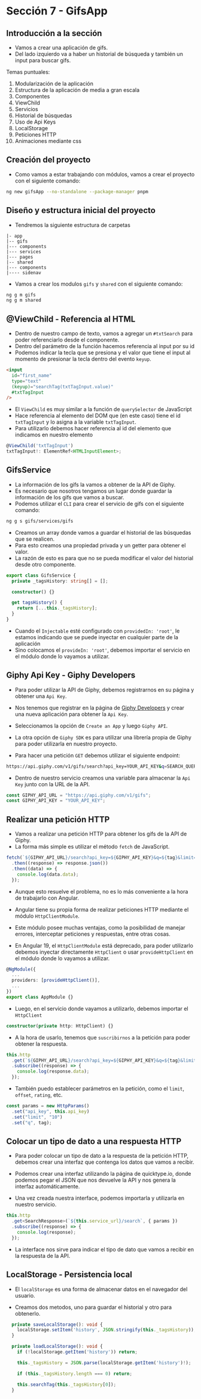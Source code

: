 # Sección 7 - GifsApp

## Introducción a la sección

- Vamos a crear una aplicación de gifs.
- Del lado izquierdo va a haber un historial de búsqueda y también un input para buscar gifs.

Temas puntuales:

1. Modularización de la aplicación
2. Estructura de la aplicación de media a gran escala
3. Componentes
4. ViewChild
5. Servicios
6. Historial de búsquedas
7. Uso de Api Keys
8. LocalStorage
9. Peticiones HTTP
10. Animaciones mediante css

## Creación del proyecto

- Como vamos a estar trabajando con módulos, vamos a crear el proyecto con el siguiente comando:

```bash
ng new gifsApp --no-standalone --package-manager pnpm
```

## Diseño y estructura inicial del proyecto

- Tendremos la siguiente estructura de carpetas

```
|- app
|-- gifs
|--- components
|--- services
|--- pages
|-- shared
|--- components
|---- sidenav
```

- Vamos a crear los modulos `gifs` y `shared` con el siguiente comando:

```bash
ng g m gifs
ng g m shared
```

## @ViewChild - Referencia al HTML

- Dentro de nuestro campo de texto, vamos a agregar un `#txtSearch` para poder referenciarlo desde el componente.
- Dentro del parámetro de la función hacemos referencia al input por su id
- Podemos indicar la tecla que se presiona y el valor que tiene el input al momento de presionar la tecla dentro del evento `keyup`.

```html
<input
  id="first_name"
  type="text"
  (keyup)="searchTag(txtTagInput.value)"
  #txtTagInput
/>
```

- El `ViewChild` es muy similar a la función de `querySelector` de JavaScript
- Hace referencia al elemento del DOM que (en este caso) tiene el id `txtTagInput` y lo asigna a la variable `txtTagInput`.
- Para utilizarlo debemos hacer referencia al id del elemento que indicamos en nuestro elemento

```typescript
@ViewChild('txtTagInput')
txtTagInput!: ElementRef<HTMLInputElement>;
```

## GifsService

- La información de los gifs la vamos a obtener de la API de Giphy.
- Es necesario que nosotros tengamos un lugar donde guardar la información de los gifs que vamos a buscar.
- Podemos utilizar el `CLI` para crear el servicio de gifs con el siguiente comando:

```bash
ng g s gifs/services/gifs
```

- Creamos un array donde vamos a guardar el historial de las búsquedas que se realicen.
- Para esto creamos una propiedad privada y un getter para obtener el valor.
- La razón de esto es para que no se pueda modificar el valor del historial desde otro componente.

```typescript
export class GifsService {
  private _tagsHistory: string[] = [];

  constructor() {}

  get tagsHistory() {
    return [...this._tagsHistory];
  }
}
```

- Cuando el `Injectable` esté configurado con `providedIn: 'root'`, le estamos indicando que se puede inyectar en cualquier parte de la aplicación
- Sino colocamos el `provideIn: 'root'`, debemos importar el servicio en el módulo donde lo vayamos a utilizar.

## Giphy Api Key - Giphy Developers

- Para poder utilizar la API de Giphy, debemos registrarnos en su página y obtener una `Api Key`.

- Nos tenemos que registrar en la página de [Giphy Developers](https://developers.giphy.com/) y crear una nueva aplicación para obtener la `Api Key`.
- Seleccionamos la opción de `Create an App` y luego `Giphy API`.
- La otra opción de `Giphy SDK` es para utilizar una librería propia de Giphy para poder utilizarla en nuestro proyecto.

- Para hacer una petición `GET` debemos utilizar el siguiente endpoint:

```bash
https://api.giphy.com/v1/gifs/search?api_key=YOUR_API_KEY&q=SEARCH_QUERY&limit=10&offset=0&rating=g&lang=en
```

- Dentro de nuestro servicio creamos una variable para almacenar la `Api Key` junto con la URL de la API.

```typescript
const GIPHY_API_URL = "https://api.giphy.com/v1/gifs";
const GIPHY_API_KEY = "YOUR_API_KEY";
```

## Realizar una petición HTTP

- Vamos a realizar una petición HTTP para obtener los gifs de la API de Giphy.
- La forma más simple es utilizar el método `fetch` de JavaScript.

```typescript
fetch(`${GIPHY_API_URL}/search?api_key=${GIPHY_API_KEY}&q=${tag}&limit=10`)
  .then((response) => response.json())
  .then((data) => {
    console.log(data.data);
  });
```

- Aunque esto resuelve el problema, no es lo más conveniente a la hora de trabajarlo con Angular.
- Angular tiene su propia forma de realizar peticiones HTTP mediante el módulo `HttpClientModule`.
- Este módulo posee muchas ventajas, como la posibilidad de manejar errores, interceptar peticiones y respuestas, entre otras cosas.

- En Angular 19, el `HttpClientModule` está deprecado, para poder utilizarlo debemos inyectar directamente `HttpClient` o usar `provideHttpClient` en el módulo donde lo vayamos a utilizar.

```typescript
@NgModule({
  ...
  providers: [provideHttpClient()],
  ...
})
export class AppModule {}
```

- Luego, en el servicio donde vayamos a utilizarlo, debemos importar el `HttpClient`

```typescript
constructor(private http: HttpClient) {}
```

- A la hora de usarlo, tenemos que `suscribirnos` a la petición para poder obtener la respuesta.

```typescript
this.http
  .get(`${GIPHY_API_URL}/search?api_key=${GIPHY_API_KEY}&q=${tag}&limit=10`)
  .subscribe((response) => {
    console.log(response.data);
  });
```

- También puedo establecer parámetros en la petición, como el `limit`, `offset`, `rating`, etc.

```typescript
const params = new HttpParams()
  .set("api_key", this.api_key)
  .set("limit", "10")
  .set("q", tag);
```

## Colocar un tipo de dato a una respuesta HTTP

- Para poder colocar un tipo de dato a la respuesta de la petición HTTP, debemos crear una interfaz que contenga los datos que vamos a recibir.

- Podemos crear una interfaz utilizando la página de quicktype.io, donde podemos pegar el JSON que nos devuelve la API y nos genera la interfaz automáticamente.

- Una vez creada nuestra interface, podemos importarla y utilizarla en nuestro servicio.

```typescript
this.http
  .get<SearchResponse>(`${this.service_url}/search`, { params })
  .subscribe((response) => {
    console.log(response);
  });
```

- La interface nos sirve para indicar el tipo de dato que vamos a recibir en la respuesta de la API.

## LocalStorage - Persistencia local

- El `localStorage` es una forma de almacenar datos en el navegador del usuario.

- Creamos dos metodos, uno para guardar el historial y otro para obtenerlo.

```typescript
  private saveLocalStorage(): void {
    localStorage.setItem('history', JSON.stringify(this._tagsHistory));
  }

  private loadLocalStorage(): void {
    if (!localStorage.getItem('history')) return;

    this._tagsHistory = JSON.parse(localStorage.getItem('history')!);

    if (this._tagsHistory.length === 0) return;

    this.searchTag(this._tagsHistory[0]);
  }
```
